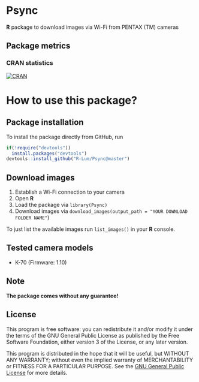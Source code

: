 # Psync
**R** package to download images via Wi-Fi from PENTAX (TM) cameras

## Package metrics 
### CRAN statistics
[![CRAN](http://www.r-pkg.org/badges/version/Psync)](http://cran.rstudio.com/package=Psync)

# How to use this package?

## Package installation

To install the package directly from GitHub, run

```r
if(!require("devtools"))
  install.packages("devtools")
devtools::install_github("R-Lum/Psync@master")
```

## Download images

1. Establish a Wi-Fi connection to your camera
2. Open **R**
3. Load the package via `library(Psync)`
4. Download images via `download_images(output_path = "YOUR DOWNLOAD FOLDER NAME"`)

To just list the available images run `list_images()` in your **R** console.

## Tested camera models

* K-70 (Firmware: 1.10)


## Note

**The package comes without any guarantee!**

## License

This program is free software: you can redistribute it and/or modify
it under the terms of the GNU General Public License as published by
the Free Software Foundation, either version 3 of the License, or
any later version.

This program is distributed in the hope that it will be useful,
but WITHOUT ANY WARRANTY; without even the implied warranty of
MERCHANTABILITY or FITNESS FOR A PARTICULAR PURPOSE.  See the
[GNU General Public License](https://github.com/R-Lum/Psync/blob/master/LICENSE) for more details.
